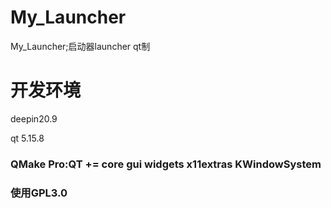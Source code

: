 # My_Launcher
My_Launcher;启动器launcher qt制

# 开发环境

deepin20.9

qt 5.15.8
### QMake Pro:QT += core gui widgets x11extras KWindowSystem
### 使用GPL3.0
